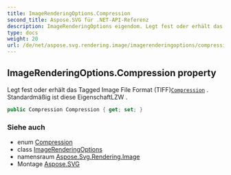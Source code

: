 ```yaml
---
title: ImageRenderingOptions.Compression
second_title: Aspose.SVG für .NET-API-Referenz
description: ImageRenderingOptions eigendom. Legt fest oder erhält das Tagged Image File Format TIFFCompression . Standardmäßig ist diese EigenschaftLZW .
type: docs
weight: 20
url: /de/net/aspose.svg.rendering.image/imagerenderingoptions/compression/
---
```

## ImageRenderingOptions.Compression property

Legt fest oder erhält das Tagged Image File Format (TIFF)[`Compression`](../../compression/) . Standardmäßig ist diese EigenschaftLZW .

```csharp
public Compression Compression { get; set; }
```

### Siehe auch

* enum [Compression](../../compression/)
* class [ImageRenderingOptions](../)
* namensraum [Aspose.Svg.Rendering.Image](../../imagerenderingoptions/)
* Montage [Aspose.SVG](../../../)


